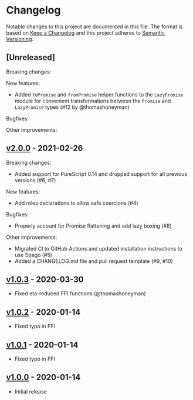 # Changelog

Notable changes to this project are documented in this file. The format is based on [Keep a Changelog](https://keepachangelog.com/en/1.0.0/) and this project adheres to [Semantic Versioning](https://semver.org/spec/v2.0.0.html).

## [Unreleased]

Breaking changes:

New features:
- Added `toPromise` and `fromPromise` helper functions to the `LazyPromise` module for convenient transformations between the `Promise` and `LazyPromise` types (#12 by @thomashoneyman)

Bugfixes:

Other improvements:

## [v2.0.0](https://github.com/purescript-web/purescript-web-promise/releases/tag/v2.0.0) - 2021-02-26

Breaking changes:
- Added support for PureScript 0.14 and dropped support for all previous versions (#6, #7)

New features:
- Add roles declarations to allow safe coercions (#4)

Bugfixes:
- Properly account for Promise flattening and add lazy boxing (#8)

Other improvements:
- Migrated CI to GitHub Actions and updated installation instructions to use Spago (#5)
- Added a CHANGELOG.md file and pull request template (#9, #10)

## [v1.0.3](https://github.com/purescript-web/purescript-web-promise/releases/tag/v1.0.3) - 2020-03-30

- Fixed eta-reduced FFI functions (@thomashoneyman)

## [v1.0.2](https://github.com/purescript-web/purescript-web-promise/releases/tag/v1.0.2) - 2020-01-14

- Fixed typo in FFI

## [v1.0.1](https://github.com/purescript-web/purescript-web-promise/releases/tag/v1.0.1) - 2020-01-14

- Fixed typo in FFI

## [v1.0.0](https://github.com/purescript-web/purescript-web-promise/releases/tag/v1.0.0) - 2020-01-14

- Initial release
